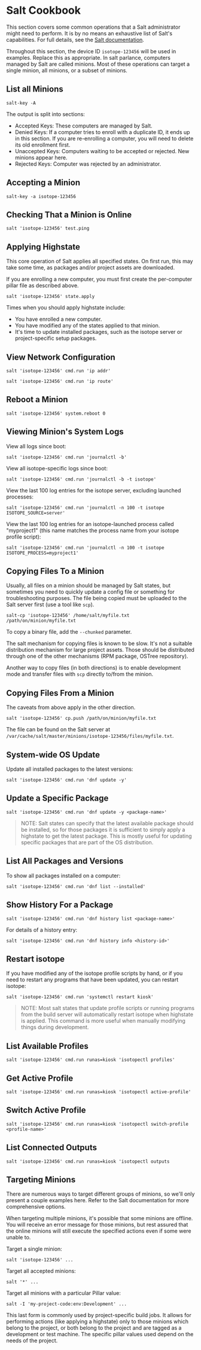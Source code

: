 # Salt Cookbook

This section covers some common operations that a Salt administrator might need to perform. It is by no means an exhaustive list of Salt's capabilities. For full details, see the [Salt documentation](https://docs.saltproject.io/en/latest/contents.html).

Throughout this section, the device ID `isotope-123456` will be used in examples. Replace this as appropriate. In salt parlance, computers managed by Salt are called minions. Most of these operations can target a single minion, all minions, or a subset of minions.

## List all Minions

`salt-key -A`

The output is split into sections:

* Accepted Keys: These computers are managed by Salt.
* Denied Keys: If a computer tries to enroll with a duplicate ID, it ends up in this section. If you are re-enrolling a computer, you will need to delete its old enrollment first.
* Unaccepted Keys: Computers waiting to be accepted or rejected. New minions appear here.
* Rejected Keys: Computer was rejected by an administrator.

## Accepting a Minion

`salt-key -a isotope-123456`

## Checking That a Minion is Online

`salt 'isotope-123456' test.ping`

## Applying Highstate

This core operation of Salt applies all specified states. On first run, this may take some time, as packages and/or project assets are downloaded.

If you are enrolling a new computer, you must first create the per-computer pillar file as described above.

`salt 'isotope-123456' state.apply`

Times when you should apply highstate include:

* You have enrolled a new computer.
* You have modified any of the states applied to that minion.
* It's time to update installed packages, such as the isotope server or project-specific setup packages.

## View Network Configuration

`salt 'isotope-123456' cmd.run 'ip addr'`

`salt 'isotope-123456' cmd.run 'ip route'`

## Reboot a Minion

`salt 'isotope-123456' system.reboot 0`

## Viewing Minion's System Logs

View all logs since boot:

`salt 'isotope-123456' cmd.run 'journalctl -b'`

View all isotope-specific logs since boot:

`salt 'isotope-123456' cmd.run 'journalctl -b -t isotope'`

View the last 100 log entries for the isotope server, excluding launched processes:

`salt 'isotope-123456' cmd.run 'journalctl -n 100 -t isotope ISOTOPE_SOURCE=server'`

View the last 100 log entries for an isotope-launched process called "myproject1" (this name matches the process name from your isotope profile script):

`salt 'isotope-123456' cmd.run 'journalctl -n 100 -t isotope ISOTOPE_PROCESS=myproject1'`

## Copying Files To a Minion

Usually, all files on a minion should be managed by Salt states, but sometimes you need to quickly update a config file or something for troubleshooting purposes. The file being copied must be uploaded to the Salt server first (use a tool like `scp`).

`salt-cp 'isotope-123456' /home/salt/myfile.txt /path/on/minion/myfile.txt`

To copy a binary file, add the `--chunked` parameter.

The salt mechanism for copying files is known to be slow. It's not a suitable distribution mechanism for large project assets. Those should be distributed through one of the other mechanisms (RPM package, OSTree repository).

Another way to copy files (in both directions) is to enable development mode and transfer files with `scp` directly to/from the minion.

## Copying Files From a Minion

The caveats from above apply in the other direction.

`salt 'isotope-123456' cp.push /path/on/minion/myfile.txt`

The file can be found on the Salt server at `/var/cache/salt/master/minions/isotope-123456/files/myfile.txt`.

## System-wide OS Update

Update all installed packages to the latest versions:

`salt 'isotope-123456' cmd.run 'dnf update -y'`

## Update a Specific Package

`salt 'isotope-123456' cmd.run 'dnf update -y <package-name>'`

> NOTE: Salt states can specify that the latest available package should be installed, so for those packages it is sufficient to simply apply a highstate to get the latest package. This is mostly useful for updating specific packages that are part of the OS distribution.

## List All Packages and Versions

To show all packages installed on a computer:

`salt 'isotope-123456' cmd.run 'dnf list --installed'`

## Show History For a Package

`salt 'isotope-123456' cmd.run 'dnf history list <package-name>'`

For details of a history entry:

`salt 'isotope-123456' cmd.run 'dnf history info <history-id>'`

## Restart isotope

If you have modified any of the isotope profile scripts by hand, or if you need to restart any programs that have been updated, you can restart isotope:

`salt 'isotope-123456' cmd.run 'systemctl restart kiosk'`

> NOTE: Most salt states that update profile scripts or running programs from the build server will automatically restart isotope when highstate is applied. This command is more useful when manually modifying things during development.

## List Available Profiles

`salt 'isotope-123456' cmd.run runas=kiosk 'isotopectl profiles'`

## Get Active Profile

`salt 'isotope-123456' cmd.run runas=kiosk 'isotopectl active-profile'`

## Switch Active Profile

`salt 'isotope-123456' cmd.run runas=kiosk 'isotopectl switch-profile <profile-name>'`

## List Connected Outputs

`salt 'isotope-123456' cmd.run runas=kiosk 'isotopectl outputs`

## Targeting Minions

There are numerous ways to target different groups of minions, so we'll only present a couple examples here. Refer to the Salt documentation for more comprehensive options.

When targeting multiple minions, it's possible that some minions are offline. You will receive an error message for those minions, but rest assured that the online minions will still execute the specified actions even if some were unable to.

Target a single minion:

`salt 'isotope-123456' ...`

Target all accepted minions:

`salt '*' ...`

Target all minions with a particular Pillar value:

`salt -I 'my-project-code:env:Development' ...`

This last form is commonly used by project-specific build jobs. It allows for performing actions (like applying a highstate) only to those minions which belong to the project, or both belong to the project and are tagged as a development or test machine. The specific pillar values used depend on the needs of the project.

